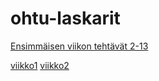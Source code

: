 # ohtu-laskarit

[Ensimmäisen viikon tehtävät 2-13](https://github.com/elmanevala/ohtu-2020-viikko1)


[viikko1](https://github.com/elmanevala/ohtu-laskarit/tree/main/viikko1)
[viikko2](https://github.com/elmanevala/ohtu-laskarit/tree/main/viikko2)
